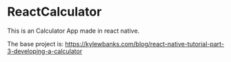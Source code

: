 # ReactCalculator
This is an Calculator App made in react native.

The base project is:
https://kylewbanks.com/blog/react-native-tutorial-part-3-developing-a-calculator
